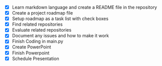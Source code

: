 - [X] Learn markdown language and create a README file in the repository
- [X] Create a project roadmap file
- [X] Setup roadmap as a task list with check boxes
- [X] Find related repositories
- [X] Evaluate related repositories
- [X] Document any issues and how to make it work
- [X] Finish Coding in main.py
- [X] Create PowerPoint
- [X] Finish Powerpoint
- [X] Schedule Presentation
